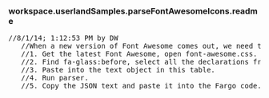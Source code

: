 ### workspace.userlandSamples.parseFontAwesomeIcons.readme
<pre>
//8/1/14; 1:12:53 PM by DW
   //When a new version of Font Awesome comes out, we need to rebuild the JSON that Fargo uses to create the Choose Icon dialog. The parser routine here does that.
   //1. Get the latest Font Awesome, open font-awesome.css.
   //2. Find fa-glass:before, select all the declarations from that point, to the end of the file. Copy.
   //3. Paste into the text object in this table.
   //4. Run parser.
   //5. Copy the JSON text and paste it into the Fargo code.

</pre>